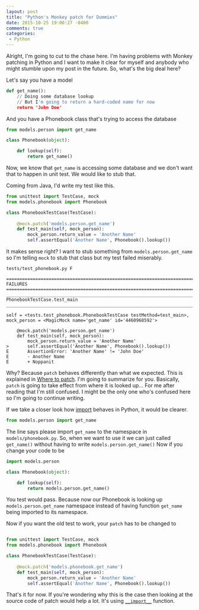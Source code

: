 ```yaml
---
layout: post
title: "Python's Monkey patch for Dummies"
date: 2015-10-25 19:00:27 -0400
comments: true
categories: 
 - Python
---
```


Alright, I'm going to cut to the chase here. I'm having problems with Monkey patching in Python and I want to make it clear for myself and anybody who might stumble upon my post in the future. So, what's the big deal here?

Let's say you have a model

``` python models/person.py
def get_name():
	// Doing some database lookup
	// But I'm going to return a hard-coded name for now
	return 'John Doe'
```

And you have a Phonebook class that's trying to access the database

``` python models/phonebook.py
from models.person import get_name

class Phonebook(object):

    def lookup(self):
        return get_name()
```

Now, we know that `get_name` is accessing some database and we don't want that to happen in unit test. We would like to stub that.

Coming from Java, I'd write my test like this.

``` python tests/test_phonebook.py
from unittest import TestCase, mock
from models.phonebook import Phonebook

class PhonebookTestCase(TestCase):
    
    @mock.patch('models.person.get_name')
    def test_main(self, mock_person):
        mock_person.return_value = 'Another Name'
        self.assertEqual('Another Name', Phonebook().lookup())

```

It makes sense right? I want to stub something from `models.person.get_name` so I'm telling `mock` to stub that class but my test failed miserably.

```
tests/test_phonebook.py F

=================================================================================== FAILURES ===================================================================================
_________________________________________________________________________ PhonebookTestCase.test_main __________________________________________________________________________

self = <tests.test_phonebook.PhonebookTestCase testMethod=test_main>, mock_person = <MagicMock name='get_name' id='4460968592'>

    @mock.patch('models.person.get_name')
    def test_main(self, mock_person):
        mock_person.return_value = 'Another Name'
>       self.assertEqual('Another Name', Phonebook().lookup())
E       AssertionError: 'Another Name' != 'John Doe'
E       - Another Name
E       + Noppanit
```

Why? Because `patch` behaves differently than what we expected. This is explained in [Where to patch][1]. I'm going to summarize for you. Basically, `patch` is going to take effect from where it is looked up... For me after reading that I'm still confused. I might be the only one who's confused here so I'm going to continue writing. 

If we take a closer look how [import][2] behaves in Python, it would be clearer.

``` python models/phonebook.py
from models.person import get_name
```

The line says please import `get_name` to the namespace in `models/phonebook.py`. So, when we want to use it we can just called `get_name()` without having to write `models.person.get_name()` Now if you change your code to be

``` python models/phonebook.py
import models.person

class Phonebook(object):

    def lookup(self):
        return models.person.get_name()

```

You test would pass. Because now our Phonebook is looking up `models.person.get_name` namespace instead of having function `get_name` being imported to its namespace.

Now if you want the old test to work, your `patch` has to be changed to

``` python tests/test_phonebook.py

from unittest import TestCase, mock
from models.phonebook import Phonebook

class PhonebookTestCase(TestCase):
    
    @mock.patch('models.phonebook.get_name')
    def test_main(self, mock_person):
        mock_person.return_value = 'Another Name'
        self.assertEqual('Another Name', Phonebook().lookup())

```

That's it for now. If you're wondering why this is the case then looking at the source code of patch would help a lot. It's using [`__import__`][3] function.

 [1]: http://www.voidspace.org.uk/python/mock/patch.html#where-to-patch
 [2]: http://effbot.org/zone/import-confusion.htm
 [3]: https://docs.python.org/3.5/library/functions.html#__import__


